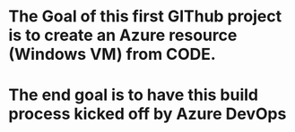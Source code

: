 # The Goal of this first GIThub project is to create an Azure resource (Windows VM) from CODE. 
# The end goal is to have this build process kicked off by Azure DevOps 
